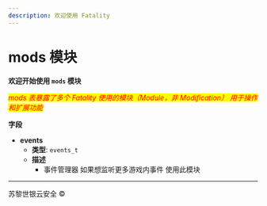 ```yaml
---
description: 欢迎使用 Fatality
---
```


# mods 模块

**欢迎开始使用 `mods` 模块**

_<mark style="color:red;">mods 表暴露了多个 Fatality 使用的模块（Module，非 Modification） 用于操作和扩展功能</mark>_

**字段**

* **events**
  * **类型**: `events_t`
  * **描述**
    * 事件管理器 如果想监听更多游戏内事件 使用此模块

***

苏黎世银云安全 ©
